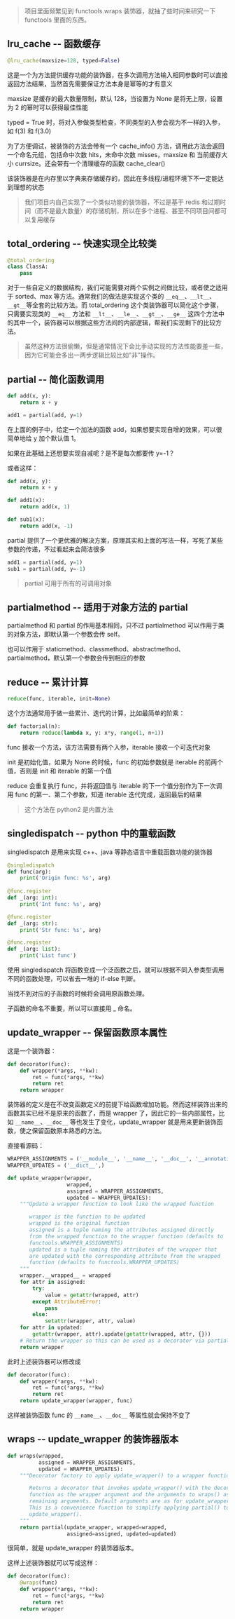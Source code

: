 > 项目里面频繁见到 functools.wraps 装饰器，就抽了些时间来研究一下 functools 里面的东西。

## lru_cache -- 函数缓存

```python
@lru_cache(maxsize=128, typed=False)
```

这是一个为方法提供缓存功能的装饰器，在多次调用方法输入相同参数时可以直接返回方法结果，当然首先需要保证方法本身是幂等的才有意义

maxsize 是缓存的最大数量限制，默认 128，当设置为 None 是将无上限，设置为 2 的幂时可以获得最佳性能

typed = True 时，将对入参做类型检查，不同类型的入参会视为不一样的入参，如 f(3) 和 f(3.0)

为了方便调试，被装饰的方法会带有一个 cache_info() 方法，调用此方法会返回一个命名元组，包括命中次数 hits，未命中次数 misses，maxsize 和 当前缓存大小 currsize。还会带有一个清理缓存的函数 cache_clear()

该装饰器是在内存里以字典来存储缓存的，因此在多线程/进程环境下不一定能达到理想的状态

> 我们项目内自己实现了一个类似功能的装饰器，不过是基于 redis 和过期时间（而不是最大数量）的存储机制，所以在多个进程、甚至不同项目间都可以复用缓存



## total_ordering -- 快速实现全比较类

```python
@total_ordering
class ClassA:
    pass
```

对于一些自定义的数据结构，我们可能需要对两个实例之间做比较，或者使之适用于 sorted、max 等方法。通常我们的做法是实现这个类的 `__eq__`、`__lt__`、`__gt__`等全套的比较方法。而 total_ordering 这个类装饰器可以简化这个步骤，只需要实现类的 `__eq__` 方法和 `__lt__`、`__le__`、`__gt__`、`__ge__` 这四个方法中的其中一个，装饰器可以根据这些方法间的内部逻辑，帮我们实现剩下的比较方法。

> 虽然这种方法很偷懒，但是通常情况下会比手动实现的方法性能要差一些，因为它可能会多出一两步逻辑比较比如"非"操作。



## partial -- 简化函数调用

```python
def add(x, y):
    return x + y

add1 = partial(add, y=1)
```

在上面的例子中，给定一个加法的函数 add，如果想要实现自增的效果，可以很简单地给 y 加个默认值 1。

如果在此基础上还想要实现自减呢？是不是每次都要传 y=-1？

或者这样：

```python
def add(x, y):
    return x + y

def add1(x):
    return add(x, 1)

def sub1(x):
    return add(x, -1)
```

partial 提供了一个更优雅的解决方案，原理其实和上面的写法一样，写死了某些参数的传递，不过看起来会简洁很多

```python
add1 = partial(add, y=1)
sub1 = partial(add, y=-1)
```

> partial 可用于所有的可调用对象



## partialmethod -- 适用于对象方法的 partial

partialmethod 和 partial 的作用基本相同，只不过 partialmethod 可以作用于类的对象方法，即默认第一个参数会传 self。

也可以作用于 staticmethod、classmethod、abstractmethod、partialmethod，默认第一个参数会传到相应的参数



## reduce -- 累计计算

```python
reduce(func, iterable, init=None)
```

这个方法通常用于做一些累计、迭代的计算，比如最简单的阶乘：

```python
def factorial(n):
    return reduce(lambda x, y: x*y, range(1, n+1))
```

func 接收一个方法，该方法需要有两个入参，iterable 接收一个可迭代对象

init 是初始化值，如果为 None 的时候，func 的初始参数就是 iterable 的前两个值，否则是 init 和 iterable 的第一个值

reduce 会重复执行 func，并将返回值与 iterable 的下一个值分别作为下一次调用 func 的第一、第二个参数，知道 iterable 迭代完成，返回最后的结果

> 这个方法在 python2 是内置方法



## singledispatch -- python 中的重载函数

singledispatch 是用来实现 c++、java 等静态语言中重载函数功能的装饰器

```python
@singledispatch
def func(arg):
    print('Origin func: %s', arg)
    
@func.register
def _(arg: int):
    print('Int func: %s', arg)

@func.register
def _(arg: str):
    print('Str func: %s', arg)

@func.register
def _(arg: list):
    print('List func')
```

使用 singledispatch 将函数变成一个泛函数之后，就可以根据不同入参类型调用不同的函数处理，可以省去一堆的 if-else 判断。

当找不到对应的子函数的时候将会调用原函数处理。

子函数的命名不重要，所以可以直接用 _ 命名。



## update_wrapper -- 保留函数原本属性

这是一个装饰器：

```python
def decorator(func):
    def wrapper(*args, **kw):
        ret = func(*args, **kw)
        return ret
    return wrapper
```

装饰器的定义是在不改变函数定义的前提下给函数增加功能。然而这样装饰出来的函数其实已经不是原来的函数了，而是 wrapper 了，因此它的一些内部属性，比如 `__name__`、`__doc__` 等也发生了变化，update_wrapper 就是用来更新装饰函数，使之保留函数原本熟悉的方法。

直接看源码：

```python
WRAPPER_ASSIGNMENTS = ('__module__', '__name__', '__doc__', '__annotations__')
WRAPPER_UPDATES = ('__dict__',)

def update_wrapper(wrapper,
                   wrapped,
                   assigned = WRAPPER_ASSIGNMENTS,
                   updated = WRAPPER_UPDATES):
    """Update a wrapper function to look like the wrapped function

       wrapper is the function to be updated
       wrapped is the original function
       assigned is a tuple naming the attributes assigned directly
       from the wrapped function to the wrapper function (defaults to
       functools.WRAPPER_ASSIGNMENTS)
       updated is a tuple naming the attributes of the wrapper that
       are updated with the corresponding attribute from the wrapped
       function (defaults to functools.WRAPPER_UPDATES)
    """
    wrapper.__wrapped__ = wrapped
    for attr in assigned:
        try:
            value = getattr(wrapped, attr)
        except AttributeError:
            pass
        else:
            setattr(wrapper, attr, value)
    for attr in updated:
        getattr(wrapper, attr).update(getattr(wrapped, attr, {}))
    # Return the wrapper so this can be used as a decorator via partial()
    return wrapper
```

此时上述装饰器可以修改成

```python
def decorator(func):
    def wrapper(*args, **kw):
        ret = func(*args, **kw)
        return ret
    return update_wrapper(wrapper, func)
```

这样被装饰函数 func 的 `__name__`、`__doc__` 等属性就会保持不变了



## wraps -- update_wrapper 的装饰器版本

```python
def wraps(wrapped,
          assigned = WRAPPER_ASSIGNMENTS,
          updated = WRAPPER_UPDATES):
    """Decorator factory to apply update_wrapper() to a wrapper function

       Returns a decorator that invokes update_wrapper() with the decorated
       function as the wrapper argument and the arguments to wraps() as the
       remaining arguments. Default arguments are as for update_wrapper().
       This is a convenience function to simplify applying partial() to
       update_wrapper().
    """
    return partial(update_wrapper, wrapped=wrapped,
                   assigned=assigned, updated=updated)
```

很简单，就是 update_wrapper 的装饰器版本。

这样上述装饰器就可以写成这样：

```python
def decorator(func):
    @wraps(func)
    def wrapper(*args, **kw):
        ret = func(*args, **kw)
        return ret
    return wrapper
```